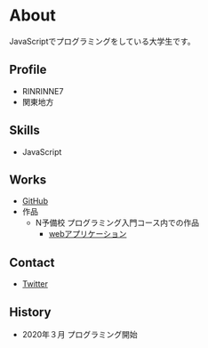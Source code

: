 # About
JavaScriptでプログラミングをしている大学生です。

## Profile
- RINRINNE7
- 関東地方

## Skills
- JavaScript

## Works
- [GitHub](https://github.com/RINRINNE7)
- 作品
  - N予備校 プログラミング入門コース内での作品
    - [webアプリケーション]()

## Contact
- [Twitter]()

## History
- 2020年３月 プログラミング開始
